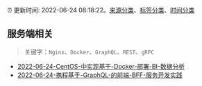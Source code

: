:alarm_clock: 更新时间: 2022-06-24 08:18:22。[来源分类](../README.md)、[标签分类](../TAGS.md)、[时间分类](../TIMELINE.md)

## 服务端相关


> 关键字：`Nginx`、`Docker`、`GraphQL`、`REST`、`gRPC`



- [2022-06-24-CentOS-中实现基于-Docker-部署-BI-数据分析](https://www.v2ex.com/t/861913) 
- [2022-06-24-携程基于-GraphQL-的前端-BFF-服务开发实践](https://toutiao.io/k/gzcpjoi) 